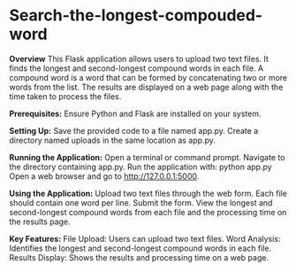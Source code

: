 # Search-the-longest-compouded-word

**Overview**
This Flask application allows users to upload two text files. It finds the longest and second-longest compound words in each file. A compound word is a word that can be formed by concatenating two or more words from the list. The results are displayed on a web page along with the time taken to process the files.

**Prerequisites:**
Ensure Python and Flask are installed on your system.

**Setting Up:**
Save the provided code to a file named app.py.
Create a directory named uploads in the same location as app.py.

**Running the Application:**
Open a terminal or command prompt.
Navigate to the directory containing app.py.
Run the application with: python app.py
Open a web browser and go to http://127.0.0.1:5000.

**Using the Application:**
Upload two text files through the web form. Each file should contain one word per line.
Submit the form.
View the longest and second-longest compound words from each file and the processing time on the results page.

**Key Features:**
File Upload: Users can upload two text files.
Word Analysis: Identifies the longest and second-longest compound words in each file.
Results Display: Shows the results and processing time on a web page.
